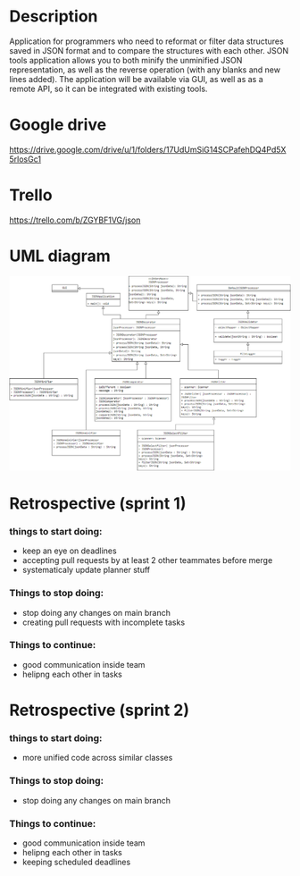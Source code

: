 # Description
Application for programmers who need to reformat or filter data structures saved in JSON format and to compare the structures with each other. JSON tools application allows you to both minify the unminified JSON representation, as well as the reverse operation (with any blanks and new lines added). The application will be available via GUI, as well as as a remote API, so it can be integrated with existing tools.

# Google drive
https://drive.google.com/drive/u/1/folders/17UdUmSiG14SCPafehDQ4Pd5X5rlosGc1

# Trello
https://trello.com/b/ZGYBF1VG/json

# UML diagram
![Alt Text](image.png)

# Retrospective (sprint 1)
### things to start doing:
- keep an eye on deadlines
- accepting pull requests by at least 2 other teammates before merge
- systematicaly update planner stuff

### Things to stop doing:
- stop doing any changes on main branch
- creating pull requests with incomplete tasks

### Things to continue:
- good communication inside team
- helipng each other in tasks

# Retrospective (sprint 2)
### things to start doing:
- more unified code across similar classes

### Things to stop doing:
- stop doing any changes on main branch

### Things to continue:
- good communication inside team
- helipng each other in tasks
- keeping scheduled deadlines

